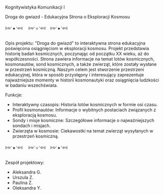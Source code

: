 Kognitywistyka Komunikacji I

Droga do gwiazd - Edukacyjna Strona o Eksploracji Kosmosu

༻✦༺ 　༻✧༺　༻✦༺

Opis projektu: 
"Droga do gwiazd" to interaktywna strona edukacyjna poświęcona osiągnięciom w eksploracji kosmosu. Projekt przedstawia historię badań kosmicznych, poczynając od początku XX wieku, aż do współczesności. Strona zawiera informacje na temat lotów kosmicznych, kosmonautów, sond kosmicznych, a także zwierząt, które zostały wysłane w przestrzeń kosmiczną.
Naszym celem jest stworzenie przestrzeni edukacyjnej, która w sposób przystępny i interesujący zaprezentuje najważniejsze momenty w historii kosmonautyki oraz osiągnięcia ludzkości w badaniu wszechświata.

Funkcje:
- Interaktywny czasopis: Historia lotów kosmicznych w formie osi czasu.
- Profil kosmonautów: Informacje o wybitnych postaciach związanych z eksploracją kosmosu.
- Sondy i misje kosmiczne: Szczegółowe informacje o najważniejszych sondach i misjach.
- Zwierzęta w kosmosie: Ciekawostki na temat zwierząt wysyłanych w przestrzeń kosmiczną.

༻✦༺ 　༻✧༺　༻✦༺

Zespół projektowy:
- Aleksandra G.
- Urszula Z.
- Paulina Z.
- Oleksandra Y.
